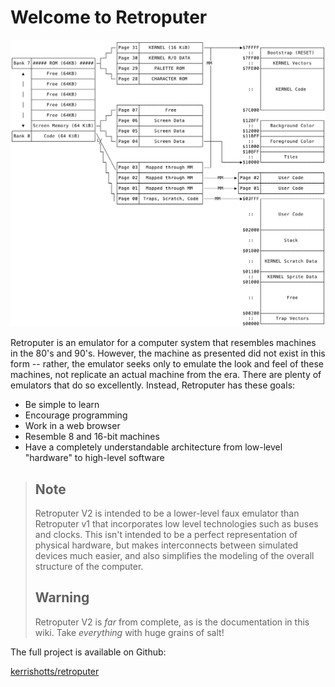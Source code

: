 # Welcome to Retroputer

![Sprite demo](.gitbook/assets/image%20%289%29.png)

Retroputer is an emulator for a computer system that resembles machines in the 80's and 90's. However, the machine as presented did not exist in this form -- rather, the emulator seeks only to emulate the look and feel of these machines, not replicate an actual machine from the era. There are plenty of emulators that do so excellently. Instead, Retroputer has these goals:

* Be simple to learn
* Encourage programming
* Work in a web browser
* Resemble 8 and 16-bit machines
* Have a completely understandable architecture from low-level "hardware" to high-level software

> ## Note
>
> Retroputer V2 is intended to be a lower-level faux emulator than Retroputer v1 that incorporates low level technologies such as buses and clocks. This isn't intended to be a perfect representation of physical hardware, but makes interconnects between simulated devices much easier, and also simplifies the modeling of the overall structure of the computer.
>
> ## Warning
>
> Retroputer V2 is _far_ from complete, as is the documentation in this wiki. Take _everything_ with huge grains of salt!

The full project is available on Github:

[kerrishotts/retroputer](https://github.com/kerrishotts/retroputer)

